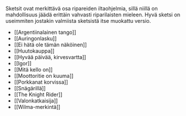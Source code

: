 Sketsit ovat merkittävä osa ripareiden iltaohjelmia, sillä niillä on mahdollisuus jäädä erittäin vahvasti riparilaisten mieleen. Hyvä sketsi on useimmiten jostakin valmiista sketsistä itse muokattu versio.

- [[Argentiinalainen tango]]
- [[Auringonlasku]]
- [[Ei hätä ole tämän näköinen]]
- [[Huutokauppa]]
- [[Hyvää päivää, kirvesvartta]]
- [[Igor]]
- [[Mitä kello on]]
- [[Moottoritie on kuuma]]
- [[Porkkanat korvissa]]
- [[Snägärillä]]
- [[The Knight Rider]]
- [[Valonkatkaisija]]
- [[Wilma-merkintä]]
